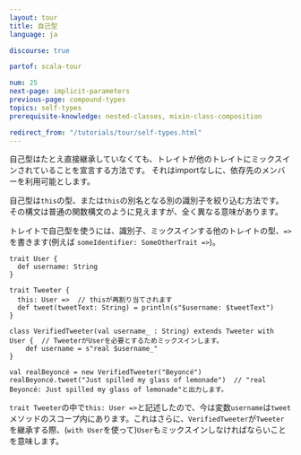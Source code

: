 ```yaml
---
layout: tour
title: 自己型
language: ja

discourse: true

partof: scala-tour

num: 25
next-page: implicit-parameters
previous-page: compound-types
topics: self-types
prerequisite-knowledge: nested-classes, mixin-class-composition

redirect_from: "/tutorials/tour/self-types.html"
---
```

自己型はたとえ直接継承していなくても、トレイトが他のトレイトにミックスインされていることを宣言する方法です。
それはimportなしに、依存先のメンバーを利用可能とします。

自己型は`this`の型、または`this`の別名となる別の識別子を絞り込む方法です。
その構文は普通の関数構文のように見えますが、全く異なる意味があります。

トレイトで自己型を使うには、識別子、ミックスインする他のトレイトの型、`=>`を書きます(例えば `someIdentifier: SomeOtherTrait =>`)。
```tut
trait User {
  def username: String
}

trait Tweeter {
  this: User =>  // thisが再割り当てされます
  def tweet(tweetText: String) = println(s"$username: $tweetText")
}

class VerifiedTweeter(val username_ : String) extends Tweeter with User {  // TweeterがUserを必要とするためミックスインします。
	def username = s"real $username_"
}

val realBeyoncé = new VerifiedTweeter("Beyoncé")
realBeyoncé.tweet("Just spilled my glass of lemonade")  // "real Beyoncé: Just spilled my glass of lemonade"と出力します。
```
`trait Tweeter`の中で`this: User =>`と記述したので、今は変数`username`は`tweet`メソッドのスコープ内にあります。これはさらに、`VerifiedTweeter`が`Tweeter`を継承する際、(`with User`を使って)`User`もミックスインしなければならいことを意味します。
